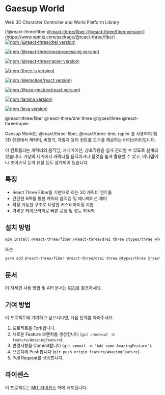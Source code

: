 # Gaesup World

Web 3D Character Controller and World Platform Library

[!@react-three/fiber [@react-three/fiber (@react-three/fiber version)](https://img.shields.io/npm/v/@react-three/fiber?style=flat-square)](https://www.npmjs.com/package/@react-three/fiber)
[![npm (@react-three/drei version)](https://img.shields.io/npm/v/@react-three/drei?style=flat-square)](https://www.npmjs.com/package/@react-three/drei)

[![npm (@react-three/postprocessing version)](https://img.shields.io/npm/v/@react-three/postprocessing?style=flat-square)](https://www.npmjs.com/package/@react-three/postprocessing)

[![npm (@react-three/rapier version)](https://img.shields.io/npm/v/@react-three/rapier?style=flat-square)](https://www.npmjs.com/package/@react-three/rapier)

[![npm (three.js version)](https://img.shields.io/npm/v/three?style=flat-square)](https://www.npmjs.com/package/three)

[![npm (@emotion/react version)](https://img.shields.io/npm/v/@emotion/react?style=flat-square)](https://www.npmjs.com/package/@emotion/react)

[![npm (@use-gesture/react version)](https://img.shields.io/npm/v/@use-gesture/react?style=flat-square)](https://www.npmjs.com/package/@use-gesture/react)

[![npm (lamina version)](https://img.shields.io/npm/v/lamina?style=flat-square)](https://www.npmjs.com/package/lamina)

[![npm (leva version)](https://img.shields.io/npm/v/leva?style=flat-square)](https://www.npmjs.com/package/leva)

@react-three/fiber
@react-three/drei
three @types/three
@react-three/rapier

Gaesup World는 @react/three-fiber, @react/three-drei, rapier 를 사용하여 웹 3D 환경에서 캐릭터, 비행기, 자동자 등의 컨트롤 도구를 제공하는 라이브러리입니다.

이 컨트롤러는 캐릭터의 움직임, 애니메이션, 상호작용을 쉽게 관리할 수 있도록 설계되었습니다. 가상의 세계에서 캐릭터를 움직이거나 탈것을 쉽게 활용할 수 있고, 미니맵이나 조이스틱 등의 유틸 등도 설계되어 있습니다

## 특징

- React Three Fiber를 기반으로 하는 3D 캐릭터 컨트롤
- 간단한 API를 통한 캐릭터 움직임 및 애니메이션 제어
- 확장 가능한 구조로 다양한 커스터마이징 지원
- 가벼운 라이브러리로 빠른 로딩 및 성능 최적화

## 설치 방법

```bash
npm install @react-three/fiber @react-three/drei three @types/three @react-three/rapier gaesup-world
```

또는

```bash
yarn add @react-three/fiber @react-three/drei three @types/three @react-three/rapier gaesup-world
```

## 문서

더 자세한 사용 방법 및 API 문서는 [여기](#)를 참조하세요.

## 기여 방법

이 프로젝트에 기여하고 싶으시다면, 다음 단계를 따라주세요:

1. 프로젝트를 Fork합니다.
2. 새로운 Feature 브랜치를 생성합니다 (`git checkout -b feature/AmazingFeature`).
3. 변경사항을 Commit합니다 (`git commit -m 'Add some AmazingFeature'`).
4. 브랜치에 Push합니다 (`git push origin feature/AmazingFeature`).
5. Pull Request를 생성합니다.

## 라이센스

이 프로젝트는 [MIT 라이센스](LICENSE) 하에 배포됩니다.
